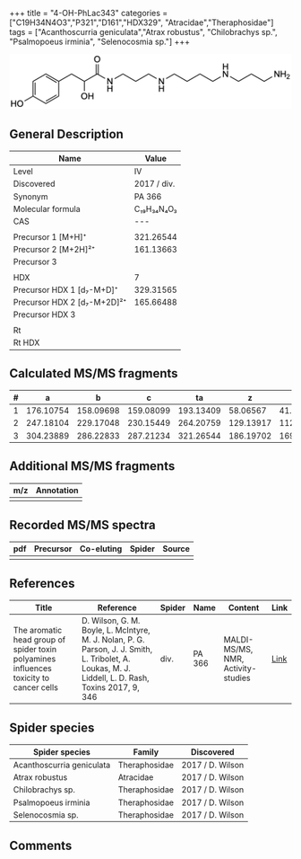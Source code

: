 +++
title = "4-OH-PhLac343"
categories = ["C19H34N4O3","P321","D161","HDX329",
"Atracidae","Theraphosidae"]
tags = ["Acanthoscurria geniculata","Atrax robustus",
"Chilobrachys sp.",
"Psalmopoeus irminia",
"Selenocosmia sp."]
+++

![](/img/4-OH-PhLac343.png)

## General Description

| Name                        | Value       |
|-----------------------------|-------------|
| Level                       | IV          |
| Discovered                  | 2017 / div. |
| Synonym                     | PA 366      |
| Molecular formula           | C₁₉H₃₄N₄O₃  |
| CAS                         | ---         |
|                             |             |
| Precursor 1 [M+H]⁺          | 321.26544   |
| Precursor 2 [M+2H]²⁺        | 161.13663   |
| Precursor 3                 |             |
|                             |             |
| HDX                         | 7           |
| Precursor HDX 1 [d₇-M+D]⁺   | 329.31565   |
| Precursor HDX 2 [d₇-M+2D]²⁺ | 165.66488   |
| Precursor HDX 3             |             |
|                             |             |
| Rt                          |             |
| Rt HDX                      |             |

## Calculated MS/MS fragments

| # | a         | b         | c         | ta        | z         | y         | tz        |
|---|-----------|-----------|-----------|-----------|-----------|-----------|-----------|
| 1 | 176.10754 | 158.09698 | 159.08099 | 193.13409 | 58.06567  | 41.03912  | 75.09222  |
| 2 | 247.18104 | 229.17048 | 230.15449 | 264.20759 | 129.13917 | 112.11262 | 146.16572 |
| 3 | 304.23889 | 286.22833 | 287.21234 | 321.26544 | 186.19702 | 169.17047 | 203.22357 |

## Additional MS/MS fragments

| m/z | Annotation |
|-----|------------|
|     |            |

## Recorded MS/MS spectra

| pdf | Precursor | Co-eluting | Spider | Source |
|-----|-----------|------------|--------|--------|
|     |           |            |        |        |

## References

| Title                                                                                  | Reference                                                                                                                                           | Spider | Name   | Content                            | Link                                          |
|----------------------------------------------------------------------------------------|-----------------------------------------------------------------------------------------------------------------------------------------------------|--------|--------|------------------------------------|-----------------------------------------------|
| The aromatic head group of spider toxin polyamines influences toxicity to cancer cells | D. Wilson, G. M. Boyle, L. McIntyre, M. J. Nolan, P. G. Parson, J. J. Smith, L. Tribolet, A. Loukas, M. J. Liddell, L. D. Rash, Toxins 2017, 9, 346 | div.   | PA 366 | MALDI-MS/MS, NMR, Activity-studies | [Link](https://doi.org/10.3390/toxins9110346) |

## Spider species

| Spider species            | Family        | Discovered       |
|---------------------------|---------------|------------------|
| Acanthoscurria geniculata | Theraphosidae | 2017 / D. Wilson |
| Atrax robustus            | Atracidae     | 2017 / D. Wilson |
| Chilobrachys sp.          | Theraphosidae | 2017 / D. Wilson |
| Psalmopoeus irminia       | Theraphosidae | 2017 / D. Wilson |
| Selenocosmia sp.          | Theraphosidae | 2017 / D. Wilson |

## Comments